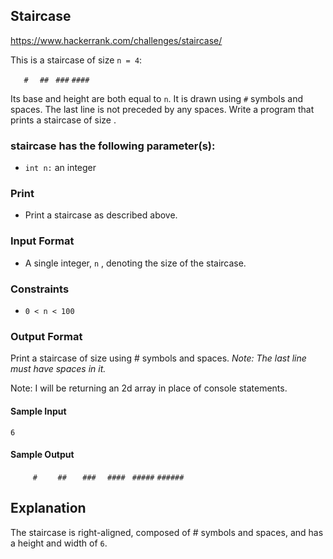 ## Staircase

<https://www.hackerrank.com/challenges/staircase/>

This is a staircase of size `n = 4`:

`   #`
`  ##`
` ###`
`####`

Its base and height are both equal to `n`. It is drawn using `#` symbols and spaces. The last line is not preceded by any spaces.
Write a program that prints a staircase of size .

### staircase has the following parameter(s):

- `int n:` an integer

### Print

- Print a staircase as described above.

### Input Format

- A single integer, `n` , denoting the size of the staircase.

### Constraints

- `0 < n < 100`

### Output Format

Print a staircase of size using # symbols and spaces.
_Note: The last line must have spaces in it._

Note: I will be returning an 2d array in place of console statements.

#### Sample Input

`6`

#### Sample Output

`     #`
`    ##`
`   ###`
`  ####`
` #####`
`######`

## Explanation

The staircase is right-aligned, composed of # symbols and spaces, and has a height and width of `6`.
